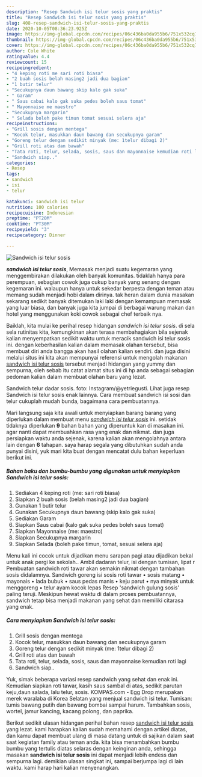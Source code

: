 ```yaml
---
description: "Resep Sandwich isi telur sosis yang praktis"
title: "Resep Sandwich isi telur sosis yang praktis"
slug: 408-resep-sandwich-isi-telur-sosis-yang-praktis
date: 2020-10-05T08:36:23.925Z
image: https://img-global.cpcdn.com/recipes/06c436ba0da955b6/751x532cq70/sandwich-isi-telur-sosis-foto-resep-utama.jpg
thumbnail: https://img-global.cpcdn.com/recipes/06c436ba0da955b6/751x532cq70/sandwich-isi-telur-sosis-foto-resep-utama.jpg
cover: https://img-global.cpcdn.com/recipes/06c436ba0da955b6/751x532cq70/sandwich-isi-telur-sosis-foto-resep-utama.jpg
author: Cole White
ratingvalue: 4.4
reviewcount: 15
recipeingredient:
- "4 keping roti me sari roti biasa"
- "2 buah sosis belah masing2 jadi dua bagian"
- "1 butir telur"
- "Secukupnya daun bawang skip kalo gak suka"
- " Garam"
- " Saus cabai kalo gak suka pedes boleh saus tomat"
- " Mayonnaise me maestro"
- "Secukupnya margarin"
- " Selada boleh pake timun tomat sesuai selera aja"
recipeinstructions:
- "Grill sosis dengan mentega"
- "Kocok telur, masukkan daun bawang dan secukupnya garam"
- "Goreng telur dengan sedikit minyak (me: 1telur dibagi 2)"
- "Grill roti atas dan bawah"
- "Tata roti, telur, selada, sosis, saus dan mayonnaise kemudian roti lagi"
- "Sandwich siap.."
categories:
- Resep
tags:
- sandwich
- isi
- telur

katakunci: sandwich isi telur 
nutrition: 100 calories
recipecuisine: Indonesian
preptime: "PT20M"
cooktime: "PT30M"
recipeyield: "3"
recipecategory: Dinner

---
```



![Sandwich isi telur sosis](https://img-global.cpcdn.com/recipes/06c436ba0da955b6/751x532cq70/sandwich-isi-telur-sosis-foto-resep-utama.jpg)

<b><i>sandwich isi telur sosis</i></b>, Memasak menjadi suatu kegemaran yang menggembirakan dilakukan oleh banyak komunitas. tidaklah hanya para perempuan, sebagian cowok juga cukup banyak yang senang dengan kegemaran ini. walaupun hanya untuk sekedar berpesta dengan teman atau memang sudah menjadi hobi dalam dirinya. tak heran dalam dunia masakan sekarang sedikit banyak ditemukan laki laki dengan kemampuan memasak yang luar biasa, dan banyak juga kita jumpai di berbagai warung makan dan hotel yang menggunakan koki cowok sebagai chef terbaik nya.

Baiklah, kita mulai ke perihal resep hidangan <i>sandwich isi telur sosis</i>. di sela sela rutinitas kita, kemungkinan akan terasa membahagiakan bila sejenak kalian menyempatkan sedikit waktu untuk meracik sandwich isi telur sosis ini. dengan keberhasilan kalian dalam memasak olahan tersebut, bisa membuat diri anda bangga akan hasil olahan kalian sendiri. dan juga disini melalui situs ini kita akan mempunyai referensi untuk mengolah makanan <u>sandwich isi telur sosis</u> tersebut menjadi hidangan yang yummy dan sempurna, oleh sebab itu catat alamat situs ini di hp anda sebagai sebagian pedoman kalian dalam membuat olahan baru yang lezat.

Sandwich telur dadar sosis. foto: Instagram/@yetriegusti. Lihat juga resep Sandwich isi telur sosis enak lainnya. Cara membuat sandwich isi sosi dan telur cukuplah mudah bunda, bagaimana cara pembuatannya.


Mari langsung saja kita awali untuk menyiapkan barang barang yang diperlukan dalam membuat menu <u><i>sandwich isi telur sosis</i></u> ini. setidak tidaknya diperlukan <b>9</b> bahan bahan yang diperuntuk kan di masakan ini. agar nanti dapat membuahkan rasa yang enak dan nikmat. dan juga persiapkan waktu anda sejenak, karena kalian akan mengolahnya antara lain dengan <b>6</b> tahapan. saya harap segala yang dibutuhkan sudah anda punyai disini, yuk mari kita buat dengan mencatat dulu bahan keperluan berikut ini.

<!--inarticleads1-->

##### Bahan baku dan bumbu-bumbu yang digunakan untuk menyiapkan Sandwich isi telur sosis:

1. Sediakan 4 keping roti (me: sari roti biasa)
1. Siapkan 2 buah sosis (belah masing2 jadi dua bagian)
1. Gunakan 1 butir telur
1. Gunakan Secukupnya daun bawang (skip kalo gak suka)
1. Sediakan  Garam
1. Siapkan  Saus cabai (kalo gak suka pedes boleh saus tomat)
1. Siapkan  Mayonnaise (me: maestro)
1. Siapkan Secukupnya margarin
1. Siapkan  Selada (boleh pake timun, tomat, sesuai selera aja)


Menu kali ini cocok untuk dijadikan menu sarapan pagi atau dijadikan bekal untuk anak pergi ke sekolah.. Ambil dadaran telur, isi dengan tumisan, lipat r Pembuatan sandwich roti tawar akan semakin nikmat dengan tambahan sosis didalamnya. Sandwich goreng isi sosis roti tawar • sosis matang • mayonais • lada bubuk • saus pedas manis • keju parut • nya minyak untuk menggoreng • telur ayam kocok lepas Resep &#39;sandwich gulung sosis&#39; paling teruji. Meskipun hewat waktu di dalam proses pembuatannya, sandwich tetap bisa menjadi makanan yang sehat dan memiliki citarasa yang enak. 

<!--inarticleads2-->

##### Cara menyiapkan Sandwich isi telur sosis:

1. Grill sosis dengan mentega
1. Kocok telur, masukkan daun bawang dan secukupnya garam
1. Goreng telur dengan sedikit minyak (me: 1telur dibagi 2)
1. Grill roti atas dan bawah
1. Tata roti, telur, selada, sosis, saus dan mayonnaise kemudian roti lagi
1. Sandwich siap..


Yuk, simak beberapa variasi resep sandwich yang sehat dan enak ini. Kemudian siapkan roti tawar, kasih saus sambal di atas, sedikit parutan keju,daun salada, lalu telur, sosis. KOMPAS.com - Egg Drop merupakan merek waralaba di Korea Selatan yang menjual sandwich isi telur. Tumisan: tumis bawang putih dan bawang bombai sampai harum. Tambahkan sosis, wortel, jamur kancing, kacang polong, dan paprika. 

Berikut sedikit ulasan hidangan perihal bahan resep <u>sandwich isi telur sosis</u> yang lezat. kami harapkan kalian sudah memahami dengan artikel diatas, dan kamu dapat membuat ulang di masa datang untuk di sajikan dalam saat saat kegiatan family atau teman anda. kita bisa menambahkan bumbu bumbu yang tertulis diatas selaras dengan keinginan anda, sehingga masakan <b>sandwich isi telur sosis</b> ini dapat menjadi lebih endess dan sempurna lagi. demikian ulasan singkat ini, sampai berjumpa lagi di lain waktu. kami harap hari kalian menyenangkan.
